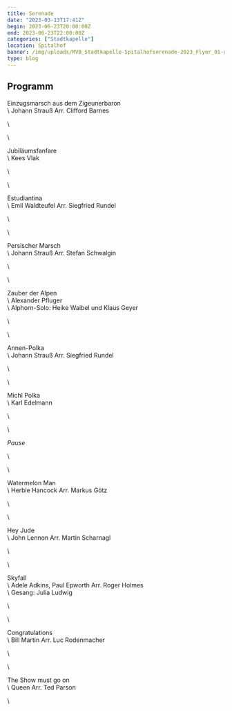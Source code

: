 ```yaml
---
title: Serenade
date: "2023-03-13T17:41Z"
begin: 2023-06-23T20:00:00Z
end: 2023-06-23T22:00:00Z
categories: ["Stadtkapelle"]
location: Spitalhof
banner: /img/uploads/MVB_Stadtkapelle-Spitalhofserenade-2023_Flyer_01-digital.jpg
type: blog
---
```

## Programm

<p>Einzugsmarsch aus dem Zigeunerbaron<br />
\
Johann Strau&szlig; Arr. Clifford Barnes</p>
\

\
<p>Jubil&auml;umsfanfare<br />
\
Kees Vlak</p>
\

\
<p>Estudiantina<br />
\
Emil Waldteufel Arr. Siegfried Rundel</p>
\

\
<p>Persischer Marsch<br />
\
Johann Strau&szlig; Arr. Stefan Schwalgin</p>
\

\
<p>Zauber der Alpen<br />
\
Alexander Pfluger<br />
\
Alphorn-Solo: Heike Waibel und Klaus Geyer</p>
\

\
<p>Annen-Polka<br />
\
Johann Strau&szlig; Arr. Siegfried Rundel</p>
\

\
<p>Michl Polka<br />
\
Karl Edelmann</p>
\

\
<p><em>Pause</em></p>
\

\
<p>Watermelon Man<br />
\
Herbie Hancock Arr. Markus G&ouml;tz</p>
\

\
<p>Hey Jude<br />
\
John Lennon Arr. Martin Scharnagl</p>
\

\
<p>Skyfall<br />
\
Adele Adkins, Paul Epworth Arr. Roger Holmes<br />
\
Gesang: Julia Ludwig</p>
\

\
<p>Congratulations<br />
\
Bill Martin Arr. Luc Rodenmacher</p>
\

\
<p>The Show must go on<br />
\
Queen Arr. Ted Parson</p>
\
